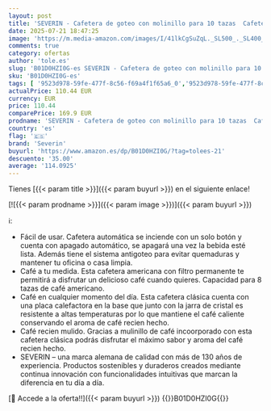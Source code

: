 ```yaml
---
layout: post
title: 'SEVERIN - Cafetera de goteo con molinillo para 10 tazas  Cafetera de filtro / Cafetera americana con jarra de cristal de 1l  pantalla LED con temporizador  Acero inoxidable / Negro  KA 4810'
date: 2025-07-21 18:47:25
image: 'https://m.media-amazon.com/images/I/41lkCgSuZqL._SL500_._SL400_.jpg'
comments: true
category: ofertas
author: 'tole.es'
slug: 'B01D0HZI0G-es SEVERIN - Cafetera de goteo con molinillo para 10 tazas...'
sku: 'B01D0HZI0G-es'
tags: [ '9523d978-59fe-477f-8c56-f69a4f1f65a6_0','9523d978-59fe-477f-8c56-f69a4f1f65a6_3101','9523d978-59fe-477f-8c56-f69a4f1f65a6_3301','9523d978-59fe-477f-8c56-f69a4f1f65a6_6201','9523d978-59fe-477f-8c56-f69a4f1f65a6_701','9523d978-59fe-477f-8c56-f69a4f1f65a6_9101','Arborist Merchandising Root','Cafeteras de goteo','Hogar y cocina','Los favoritos de nuestros clientes Social: Hogar y cocina','Máquinas cafeteras','New Arrivals Social: Home and Kitchen','Self Service','Special Features Stores','Top Brands Kitchen Appliances','Top Brands Kitchen Selection','Utensilios para café y té','cafetera','severin','top brands_home_and_kitchen','🇪🇸', ]
actualPrice: 110.44 EUR
currency: EUR
price: 110.44
comparePrice: 169.9 EUR
prodname: 'SEVERIN - Cafetera de goteo con molinillo para 10 tazas  Cafetera de filtro / Cafetera americana con jarra de cristal de 1l  pantalla LED con temporizador  Acero inoxidable / Negro  KA 4810'
country: 'es'
flag: '🇪🇸'
brand: 'Severin'
buyurl: 'https://www.amazon.es/dp/B01D0HZI0G/?tag=tolees-21'
descuento: '35.00'
average: '114.0925'
---
```


Tienes [{{< param title >}}]({{< param buyurl >}}) en el siguiente enlace!

[![{{< param prodname >}}]({{< param image >}})]({{< param buyurl >}})

ℹ️:

- Fácil de usar. Cafetera automática se inciende con un solo botón y cuenta con apagado automático, se apagará una vez la bebida esté lista. Además tiene el sistema antigoteo para evitar quemaduras y mantener tu oficina o casa limpia.
- Café a tu medida. Esta cafetera americana con filtro permanente te permitirá a disfrutar un delicioso café cuando quieres. Capacidad para 8 tazas de café americano.
- Café en cualquier momento del día. Esta cafetera clásica cuenta con una placa calefactora en la base que junto con la jarra de cristal es resistente a altas temperaturas por lo que mantiene el café caliente conservando el aroma de café recien hecho.
- Café recien mulido. Gracias a mulinillo de café incoorporado con esta cafetera clásica podrás disfrutar el máximo sabor y aroma del café recien hecho.
- SEVERIN – una marca alemana de calidad con más de 130 años de experiencia. Productos sostenibles y duraderos creados mediante continua innovación con funcionalidades intuitivas que marcan la diferencia en tu día a día.

[🛒 Accede a la oferta!!]({{< param buyurl >}})
{{<world>}}B01D0HZI0G{{</world>}}
